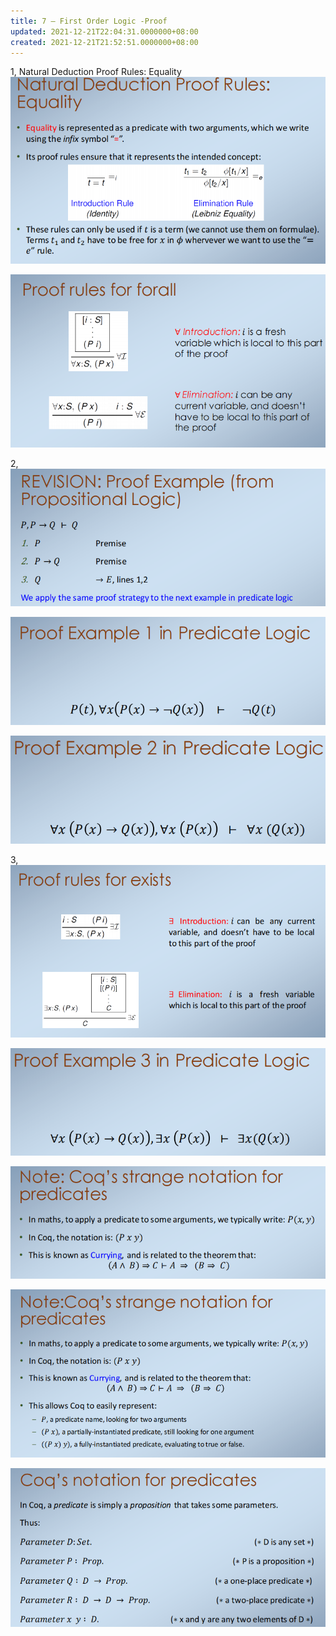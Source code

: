 ```yaml
---
title: 7 – First Order Logic -Proof
updated: 2021-12-21T22:04:31.0000000+08:00
created: 2021-12-21T21:52:51.0000000+08:00
---
```


1, Natural Deduction Proof Rules: Equality
![image1](../../assets/871e2c4d2c4442959cc1af717140eafe.png)

![image2](../../assets/c492569fee504e7da82e7cfb4e00f759.png)

2,
![image3](../../assets/ed0aa6f587884fe2a5f9bfcc0be29337.png)

![image4](../../assets/affe7ff60a4e407c92d12bf2b7d6cb1d.png)

![image5](../../assets/8ca92cb54d384993807de524f46c172d.png)

3,
![image6](../../assets/9956da22cced48b7a007c198391ad418.png)

![image7](../../assets/51a667b0da6a4973b279e0a0590d6c6b.png)

![image8](../../assets/05bc94bcf7474091951baacad48502a0.png)

![image9](../../assets/653b6a9d9083462e9ae5e07c809f5d68.png)

![image10](../../assets/5ba25fded396403eb6878372696e97c5.png)

